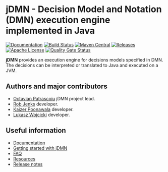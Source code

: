 # jDMN - Decision Model and Notation (DMN) execution engine implemented in Java

[![Documentation](https://img.shields.io/badge/Documentation-online-brightgreen.svg)](https://goldmansachs.github.io/jdmn/)
[![Build Status](https://github.com/goldmansachs/jdmn/actions/workflows/build-main.yml/badge.svg?branch=master)](https://github.com/goldmansachs/jdmn/actions/workflows/build-main.yml)
[![Maven Central](https://maven-badges.herokuapp.com/maven-central/com.goldmansachs.jdmn/jdmn-parent/badge.svg)](https://maven-badges.herokuapp.com/maven-central/com.goldmansachs.jdmn/jdmn-parent)
[![Releases](https://img.shields.io/github/release/goldmansachs/jdmn.svg)](https://github.com/goldmansachs/jdmn/releases)
[![Apache License](https://img.shields.io/badge/License-Apache%202-blue.svg)](LICENSE.txt)
[![Quality Gate Status](https://sonarcloud.io/api/project_badges/measure?project=goldmansachs_jdmn&metric=alert_status)](https://sonarcloud.io/dashboard?id=goldmansachs_jdmn)

**jDMN** provides an execution engine for decisions models specified in DMN. The decisions can be interpreted or translated to Java and executed on a JVM.

## Authors and major contributors

* [Octavian Patrascoiu](https://github.com/opatrascoiu) jDMN project lead.
* [Rob Jenks](https://github.com/RobJenks) developer.
* [Kaizer Poonawala](https://github.com/kaizer) developer.
* [Lukasz Wojcicki](https://github.com/wojcickiluk) developer.

## Useful information

* [Documentation](https://github.com/goldmansachs/jdmn/blob/master/docs/index.md)
* [Getting started with jDMN](https://github.com/goldmansachs/jdmn/blob/master/docs/getting-started.md)
* [FAQ](https://github.com/goldmansachs/jdmn/blob/master/docs/faq/index.md)
* [Resources](https://github.com/goldmansachs/jdmn/blob/master/docs/resources.md)
* [Release notes](https://github.com/goldmansachs/jdmn/releases)


